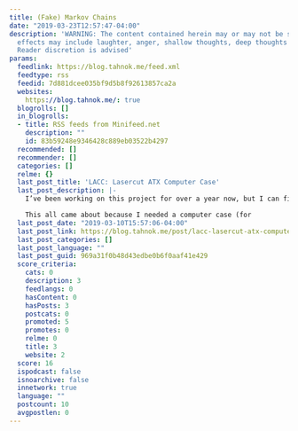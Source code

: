 ```yaml
---
title: (Fake) Markov Chains
date: "2019-03-23T12:57:47-04:00"
description: 'WARNING: The content contained herein may or may not be sensical. Side
  effects may include laughter, anger, shallow thoughts, deep thoughts and blindness.
  Reader discretion is advised'
params:
  feedlink: https://blog.tahnok.me/feed.xml
  feedtype: rss
  feedid: 7d881dcee035bf9d5b8f92613857ca2a
  websites:
    https://blog.tahnok.me/: true
  blogrolls: []
  in_blogrolls:
  - title: RSS feeds from Minifeed.net
    description: ""
    id: 83b59248e9346428c889eb03522b4297
  recommended: []
  recommender: []
  categories: []
  relme: {}
  last_post_title: 'LACC: Lasercut ATX Computer Case'
  last_post_description: |-
    I’ve been working on this project for over a year now, but I can finally share it comfortably. Presenting: LACC Lasercut ATX Computer case

    This all came about because I needed a computer case (for
  last_post_date: "2019-03-10T15:57:06-04:00"
  last_post_link: https://blog.tahnok.me/post/lacc-lasercut-atx-computer-case.html
  last_post_categories: []
  last_post_language: ""
  last_post_guid: 969a31f0b48d43edbe0b6f0aaf41e429
  score_criteria:
    cats: 0
    description: 3
    feedlangs: 0
    hasContent: 0
    hasPosts: 3
    postcats: 0
    promoted: 5
    promotes: 0
    relme: 0
    title: 3
    website: 2
  score: 16
  ispodcast: false
  isnoarchive: false
  innetwork: true
  language: ""
  postcount: 10
  avgpostlen: 0
---
```


